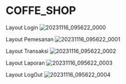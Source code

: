 # COFFE_SHOP
Layout Login
![20231116_095622_0000](https://github.com/denakhaerunnisa14/COFFE_SHOP_KEL6/assets/150645581/cfa32ea3-238a-4cb6-b6cc-be3fc41979c6)

Layout Pemesanan
![20231116_095622_0001](https://github.com/denakhaerunnisa14/COFFE_SHOP_KEL6/assets/150645581/685fde7c-3de4-46d4-80e5-8ebb342d48f5)

Layout Transaksi
![20231116_095622_0002](https://github.com/denakhaerunnisa14/COFFE_SHOP_KEL6/assets/150645581/6f191cc0-2c99-4296-84ed-da355e898af6)

Layout Laporan
![20231116_095622_0003](https://github.com/denakhaerunnisa14/COFFE_SHOP_KEL6/assets/150645581/a80d853f-7147-45e4-8a39-1f6acb760ca6)

Layout LogOut
![20231116_095622_0004](https://github.com/denakhaerunnisa14/COFFE_SHOP_KEL6/assets/150645581/afca1563-eab7-4387-9585-93362e3343f8)
